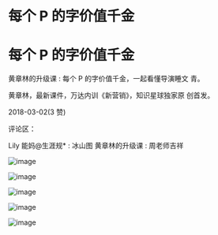 # 每个 P 的字价值千金

# 每个 P 的字价值千金

黄章林的升级课 : 每个 P 的字价值千金，一起看懂导演睡文 青。

黄章林，最新课件，万达内训《新营销》，知识星球独家原 创首发。

2018-03-02(3 赞)

评论区：

Lily 能妈@生涯规* : 冰山图 黄章林的升级课 : 周老师吉祥

![image](img/Image_299.png)

![image](img/Image_300.png)

![image](img/Image_301.png)

![image](img/Image_302.png)

![image](img/Image_303.png)